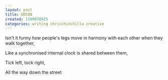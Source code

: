 ```yaml
---
layout: post
title: OOCON
created: 1199978925
categories: writing chrischinchilla creative
---
```


Isn't it funny how people's legs move in harmony with each other when they walk together,

Like a synchronised internal clock is shared between them,

Tick left, tock right,

All the way down the street
